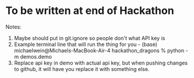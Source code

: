 # To be written at end of Hackathon 
Notes:
1. Maybe should put in git.ignore so people don't what API key is
2. Example terminal line that will run the thing for you - (base) michaelwein@Michaels-MacBook-Air-4 hackathon_dragons % python -m demos.demo
3.  Replace api key in demo with actual api key, but when pushing changes to github, it will have you replace it with something else.

